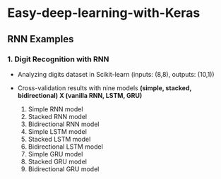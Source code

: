 # Easy-deep-learning-with-Keras

## RNN Examples

### 1. Digit Recognition with RNN

- Analyzing digits dataset in Scikit-learn (inputs: (8,8), outputs: (10,1))
- Cross-validation results with nine models
**(simple, stacked, bidirectional) X (vanilla RNN, LSTM, GRU)**

  1) Simple RNN model
  2) Stacked RNN model
  3) Bidirectional RNN model
  4) Simple LSTM model
  5) Stacked LSTM model
  6) Bidirectional LSTM model
  7) Simple GRU model
  8) Stacked GRU model
  9) Bidirectional GRU model
